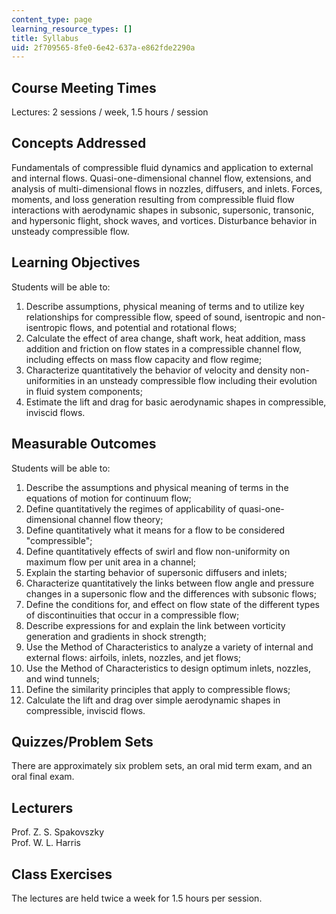 ```yaml
---
content_type: page
learning_resource_types: []
title: Syllabus
uid: 2f709565-8fe0-6e42-637a-e862fde2290a
---
```


Course Meeting Times
--------------------

Lectures: 2 sessions / week, 1.5 hours / session

Concepts Addressed
------------------

Fundamentals of compressible fluid dynamics and application to external and internal flows. Quasi-one-dimensional channel flow, extensions, and analysis of multi-dimensional flows in nozzles, diffusers, and inlets. Forces, moments, and loss generation resulting from compressible fluid flow interactions with aerodynamic shapes in subsonic, supersonic, transonic, and hypersonic flight, shock waves, and vortices. Disturbance behavior in unsteady compressible flow.

Learning Objectives
-------------------

Students will be able to:

1.  Describe assumptions, physical meaning of terms and to utilize key relationships for compressible flow, speed of sound, isentropic and non-isentropic flows, and potential and rotational flows;
2.  Calculate the effect of area change, shaft work, heat addition, mass addition and friction on flow states in a compressible channel flow, including effects on mass flow capacity and flow regime;
3.  Characterize quantitatively the behavior of velocity and density non-uniformities in an unsteady compressible flow including their evolution in fluid system components;
4.  Estimate the lift and drag for basic aerodynamic shapes in compressible, inviscid flows.

Measurable Outcomes
-------------------

Students will be able to:

1.  Describe the assumptions and physical meaning of terms in the equations of motion for continuum flow;
2.  Define quantitatively the regimes of applicability of quasi-one-dimensional channel flow theory;
3.  Define quantitatively what it means for a flow to be considered "compressible";
4.  Define quantitatively effects of swirl and flow non-uniformity on maximum flow per unit area in a channel;
5.  Explain the starting behavior of supersonic diffusers and inlets;
6.  Characterize quantitatively the links between flow angle and pressure changes in a supersonic flow and the differences with subsonic flows;
7.  Define the conditions for, and effect on flow state of the different types of discontinuities that occur in a compressible flow;
8.  Describe expressions for and explain the link between vorticity generation and gradients in shock strength;
9.  Use the Method of Characteristics to analyze a variety of internal and external flows: airfoils, inlets, nozzles, and jet flows;
10.  Use the Method of Characteristics to design optimum inlets, nozzles, and wind tunnels;
11.  Define the similarity principles that apply to compressible flows;
12.  Calculate the lift and drag over simple aerodynamic shapes in compressible, inviscid flows.

Quizzes/Problem Sets
--------------------

There are approximately six problem sets, an oral mid term exam, and an oral final exam.

Lecturers
---------

Prof. Z. S. Spakovszky  
Prof. W. L. Harris

Class Exercises
---------------

The lectures are held twice a week for 1.5 hours per session.